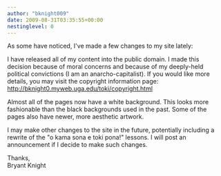 ```yaml
---
author: "bknight009"
date: 2009-08-31T03:35:55+00:00
nestinglevel: 0
---
```

As some have noticed, I've made a few changes to my site lately:  
  
I have released all of my content into the public domain. I made this decision because of moral concerns and because of my deeply-held political convictions (I am an anarcho-capitalist). If you would like more details, you may visit the copyright information page: http://bknight0.myweb.uga.edu/toki/copyright.html  
  
Almost all of the pages now have a white background. This looks more fashionable than the black backgrounds used in the past. Some of the pages also have newer, more aesthetic artwork.  
  
I may make other changes to the site in the future, potentially including a rewrite of the "o kama sona e toki pona!" lessons. I will post an announcement if I decide to make such changes.  
  
Thanks,  
Bryant Knight